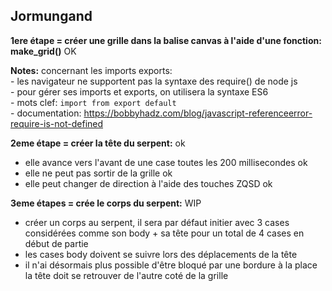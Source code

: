 ## Jormungand 

**1ere étape = créer une grille dans la balise canvas à l'aide d'une fonction: make_grid()** OK

**Notes:** concernant les imports exports:  
    - les navigateur ne supportent pas la syntaxe des require() de node js  
    - pour gérer ses imports et exports, on utilisera la syntaxe ES6   
    - mots clef: ``import from export default``  
    - documentation: https://bobbyhadz.com/blog/javascript-referenceerror-require-is-not-defined  

**2eme étape = créer la tête du serpent:** ok
- elle avance vers l'avant de une case toutes les 200 millisecondes ok
- elle ne peut pas sortir de la grille ok
- elle peut changer de direction à l'aide des touches ZQSD ok

**3eme étapes = crée le corps du serpent:** WIP
- créer un corps au serpent, il sera par défaut initier avec 3 cases considérées comme son body + sa tête pour un total de 4 cases en début de partie
- les cases body doivent se suivre lors des déplacements de la tête
- il n'ai désormais plus possible d'être bloqué par une bordure à la place la tête doit se retrouver de l'autre coté de la grille